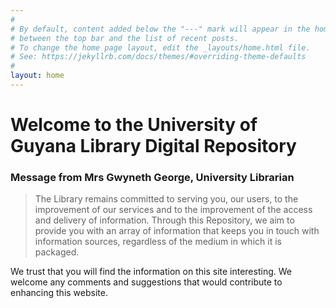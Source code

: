 ```yaml
---
#
# By default, content added below the "---" mark will appear in the home page
# between the top bar and the list of recent posts.
# To change the home page layout, edit the _layouts/home.html file.
# See: https://jekyllrb.com/docs/themes/#overriding-theme-defaults
#
layout: home
---
```


# Welcome to the University of Guyana Library Digital Repository




### Message from Mrs Gwyneth George, University Librarian 



> The Library remains committed to serving you, our users, 
to the improvement of our services and to the improvement
 of the access and delivery of information. Through this
  Repository, we aim to provide you with an array of
  information that keeps you in touch with information 
  sources, regardless of the medium in which it is packaged.

We trust that you will find the information on this site 
interesting. We welcome any comments and suggestions that 
would contribute to enhancing this website.